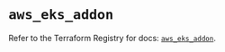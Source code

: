 # `aws_eks_addon`

Refer to the Terraform Registry for docs: [`aws_eks_addon`](https://registry.terraform.io/providers/hashicorp/aws/3.76.1/docs/resources/eks_addon).
